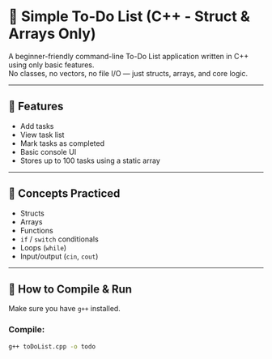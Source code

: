 # 📝 Simple To-Do List (C++ - Struct & Arrays Only)

A beginner-friendly command-line To-Do List application written 
in C++ using only basic features.  
No classes, no vectors, no file I/O — just structs, arrays, and core logic.

---

## 🔧 Features
- Add tasks
- View task list
- Mark tasks as completed
- Basic console UI
- Stores up to 100 tasks using a static array

---

## 🧠 Concepts Practiced
- Structs
- Arrays
- Functions
- `if` / `switch` conditionals
- Loops (`while`)
- Input/output (`cin`, `cout`)

---

## 🚀 How to Compile & Run

Make sure you have `g++` installed.

### Compile:
```bash
g++ toDoList.cpp -o todo